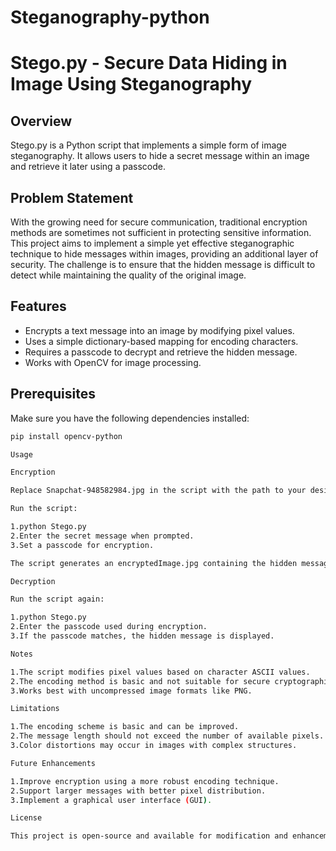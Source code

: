 # Steganography-python

# Stego.py - Secure Data Hiding in Image Using Steganography

## Overview
Stego.py is a Python script that implements a simple form of image steganography. It allows users to hide a secret message within an image and retrieve it later using a passcode.

## Problem Statement
With the growing need for secure communication, traditional encryption methods are sometimes not sufficient in protecting sensitive information. This project aims to implement a simple yet effective steganographic technique to hide messages within images, providing an additional layer of security. The challenge is to ensure that the hidden message is difficult to detect while maintaining the quality of the original image.

## Features
- Encrypts a text message into an image by modifying pixel values.
- Uses a simple dictionary-based mapping for encoding characters.
- Requires a passcode to decrypt and retrieve the hidden message.
- Works with OpenCV for image processing.

## Prerequisites
Make sure you have the following dependencies installed:

```bash
pip install opencv-python

Usage

Encryption

Replace Snapchat-948582984.jpg in the script with the path to your desired image.

Run the script:

1.python Stego.py
2.Enter the secret message when prompted.
3.Set a passcode for encryption.

The script generates an encryptedImage.jpg containing the hidden message.

Decryption

Run the script again:

1.python Stego.py
2.Enter the passcode used during encryption.
3.If the passcode matches, the hidden message is displayed.

Notes

1.The script modifies pixel values based on character ASCII values.
2.The encoding method is basic and not suitable for secure cryptographic applications.
3.Works best with uncompressed image formats like PNG.

Limitations

1.The encoding scheme is basic and can be improved.
2.The message length should not exceed the number of available pixels.
3.Color distortions may occur in images with complex structures.

Future Enhancements

1.Improve encryption using a more robust encoding technique.
2.Support larger messages with better pixel distribution.
3.Implement a graphical user interface (GUI).

License

This project is open-source and available for modification and enhancement.
